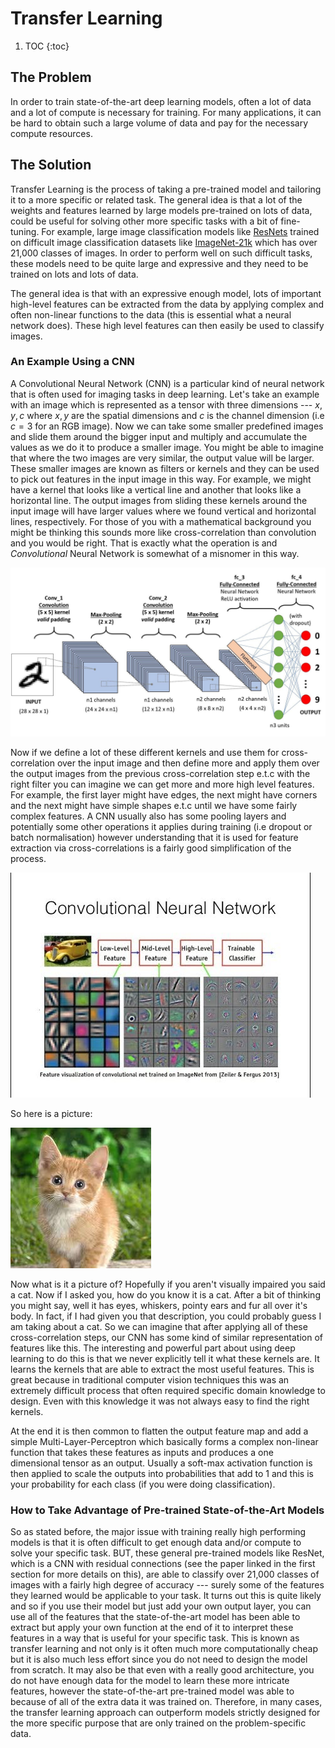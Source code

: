 # Transfer Learning

1. TOC
{:toc}

## The Problem

In order to train state-of-the-art deep learning models, often a lot of data and a lot of compute is
necessary for training. For many applications, it can be hard to obtain such a large volume of data
and pay for the necessary compute resources.

## The Solution

Transfer Learning is the process of taking a pre-trained model and tailoring it to a more specific
or related task. The general idea is that a lot of the weights and features learned by large models
pre-trained on lots of data, could be useful for solving other more specific tasks with a bit of
fine-tuning. For example, large image classification models like
[ResNets](https://arxiv.org/abs/1512.03385) trained on difficult image classification datasets like
[ImageNet-21k](https://www.image-net.org/) which has over 21,000 classes of images. In order to
perform well on such difficult tasks, these models need to be quite large and expressive and they
need to be trained on lots and lots of data.

The general idea is that with an expressive enough model, lots of important high-level features can
be extracted from the data by applying complex and often non-linear functions to the data \(this is
essential what a neural network does\). These high level features can then easily be used to
classify images.

### An Example Using a CNN

A Convolutional Neural Network \(CNN\) is a particular kind of neural network that is often used for
imaging tasks in deep learning. Let's take an example with an image which is represented as a tensor
with three dimensions --- $x, y, c$ where $x, y$ are the spatial dimensions and $c$ is the channel
dimension \(i.e $c = 3$ for an RGB image\). Now we can take some smaller predefined images and slide
them around the bigger input and multiply and accumulate the values as we do it to produce a smaller
image. You might be able to imagine that where the two images are very similar, the output value
will be larger. These smaller images are known as filters or kernels and they can be used to pick
out features in the input image in this way. For example, we might have a kernel that looks like a
vertical line and another that looks like a horizontal line. The output images from sliding these
kernels around the input image will have larger values where we found vertical and horizontal lines,
respectively. For those of you with a mathematical background you might be thinking this sounds more
like cross-correlation than convolution and you would be right. That is exactly what the operation
is and *Convolutional* Neural Network is somewhat of a misnomer in this way.

![](/images/cnn_structure.jpg "The structure of a CNN")

Now if we define a lot of these different kernels and use them for cross-correlation over the input
image and then define more and apply them over the output images from the previous cross-correlation
step e.t.c with the right filter you can imagine we can get more and more high level features. For
example, the first layer might have edges, the next might have corners and the next might have
simple shapes e.t.c until we have some fairly complex features. A CNN usually also has some pooling
layers and potentially some other operations it applies during training \(i.e dropout or batch
normalisation\) however understanding that it is used for feature extraction via cross-correlations
is a fairly good simplification of the process.

![](/images/cnn_features.jpg "Some examples of features extracted using filters in a CNN")

So here is a picture:

![](/images/cat.jpg)

Now what is it a picture of? Hopefully if you aren't visually impaired you said a cat. Now if I
asked you, how do you know it is a cat. After a bit of thinking you might say, well it has eyes,
whiskers, pointy ears and fur all over it's body. In fact, if I had given you that description, you
could probably guess I am taking about a cat. So we can imagine that after applying all of these
cross-correlation steps, our CNN has some kind of similar representation of features like this. The
interesting and powerful part about using deep learning to do this is that we never explicitly tell
it what these kernels are. It learns the kernels that are able to extract the most useful features.
This is great because in traditional computer vision techniques this was an extremely difficult
process that often required specific domain knowledge to design. Even with this knowledge it was not
always easy to find the right kernels.

At the end it is then common to flatten the output feature map and add a simple
Multi-Layer-Perceptron which basically forms a complex non-linear function that takes these features
as inputs and produces a one dimensional tensor as an output. Usually a soft-max activation function
is then applied to scale the outputs into probabilities that add to 1 and this is your probability
for each class \(if you were doing classification\).

### How to Take Advantage of Pre-trained State-of-the-Art Models

So as stated before, the major issue with training really high performing models is that it is often
difficult to get enough data and/or compute to solve your specific task. BUT, these general
pre-trained models like ResNet, which is a CNN with residual connections \(see the paper linked in
the first section for more details on this\), are able to classify over 21,000 classes of images
with a fairly high degree of accuracy --- surely some of the features they learned would be
applicable to your task. It turns out this is quite likely and so if you use their model but just
add your own output layer, you can use all of the features that the state-of-the-art model has been
able to extract but apply your own function at the end of it to interpret these features in a way
that is useful for your specific task. This is known as transfer learning and not only is it often
much more computationally cheap but it is also much less effort since you do not need to design the
model from scratch. It may also be that even with a really good architecture, you do not have enough
data for the model to learn these more intricate features, however the state-of-the-art pre-trained
model was able to because of all of the extra data it was trained on. Therefore, in many cases, the
transfer learning approach can outperform models strictly designed for the more specific purpose
that are only trained on the problem-specific data.
